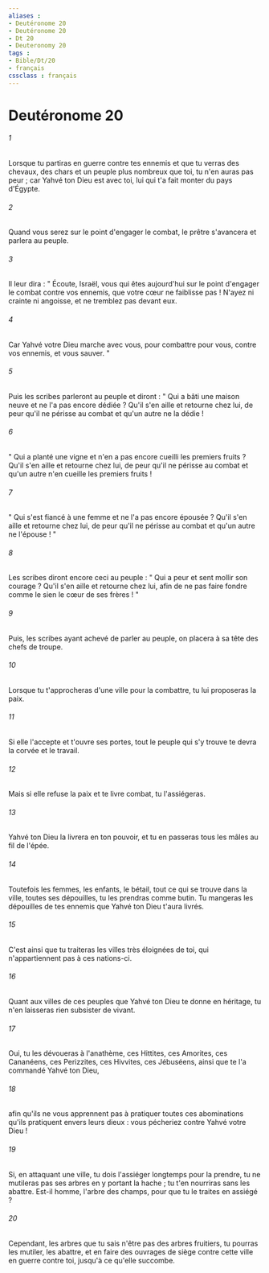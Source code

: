 ```yaml
---
aliases : 
- Deutéronome 20
- Deutéronome 20
- Dt 20
- Deuteronomy 20
tags : 
- Bible/Dt/20
- français
cssclass : français
---
```


# Deutéronome 20

###### 1
Lorsque tu partiras en guerre contre tes ennemis et que tu verras des chevaux, des chars et un peuple plus nombreux que toi, tu n'en auras pas peur ; car Yahvé ton Dieu est avec toi, lui qui t'a fait monter du pays d'Égypte. 
###### 2
Quand vous serez sur le point d'engager le combat, le prêtre s'avancera et parlera au peuple. 
###### 3
Il leur dira : " Écoute, Israël, vous qui êtes aujourd'hui sur le point d'engager le combat contre vos ennemis, que votre cœur ne faiblisse pas ! N'ayez ni crainte ni angoisse, et ne tremblez pas devant eux. 
###### 4
Car Yahvé votre Dieu marche avec vous, pour combattre pour vous, contre vos ennemis, et vous sauver. "
###### 5
Puis les scribes parleront au peuple et diront : " Qui a bâti une maison neuve et ne l'a pas encore dédiée ? Qu'il s'en aille et retourne chez lui, de peur qu'il ne périsse au combat et qu'un autre ne la dédie ! 
###### 6
" Qui a planté une vigne et n'en a pas encore cueilli les premiers fruits ? Qu'il s'en aille et retourne chez lui, de peur qu'il ne périsse au combat et qu'un autre n'en cueille les premiers fruits ! 
###### 7
" Qui s'est fiancé à une femme et ne l'a pas encore épousée ? Qu'il s'en aille et retourne chez lui, de peur qu'il ne périsse au combat et qu'un autre ne l'épouse ! "
###### 8
Les scribes diront encore ceci au peuple : " Qui a peur et sent mollir son courage ? Qu'il s'en aille et retourne chez lui, afin de ne pas faire fondre comme le sien le cœur de ses frères ! "
###### 9
Puis, les scribes ayant achevé de parler au peuple, on placera à sa tête des chefs de troupe. 
###### 10
Lorsque tu t'approcheras d'une ville pour la combattre, tu lui proposeras la paix. 
###### 11
Si elle l'accepte et t'ouvre ses portes, tout le peuple qui s'y trouve te devra la corvée et le travail. 
###### 12
Mais si elle refuse la paix et te livre combat, tu l'assiégeras. 
###### 13
Yahvé ton Dieu la livrera en ton pouvoir, et tu en passeras tous les mâles au fil de l'épée. 
###### 14
Toutefois les femmes, les enfants, le bétail, tout ce qui se trouve dans la ville, toutes ses dépouilles, tu les prendras comme butin. Tu mangeras les dépouilles de tes ennemis que Yahvé ton Dieu t'aura livrés. 
###### 15
C'est ainsi que tu traiteras les villes très éloignées de toi, qui n'appartiennent pas à ces nations-ci. 
###### 16
Quant aux villes de ces peuples que Yahvé ton Dieu te donne en héritage, tu n'en laisseras rien subsister de vivant. 
###### 17
Oui, tu les dévoueras à l'anathème, ces Hittites, ces Amorites, ces Cananéens, ces Perizzites, ces Hivvites, ces Jébuséens, ainsi que te l'a commandé Yahvé ton Dieu, 
###### 18
afin qu'ils ne vous apprennent pas à pratiquer toutes ces abominations qu'ils pratiquent envers leurs dieux : vous pécheriez contre Yahvé votre Dieu ! 
###### 19
Si, en attaquant une ville, tu dois l'assiéger longtemps pour la prendre, tu ne mutileras pas ses arbres en y portant la hache ; tu t'en nourriras sans les abattre. Est-il homme, l'arbre des champs, pour que tu le traites en assiégé ? 
###### 20
Cependant, les arbres que tu sais n'être pas des arbres fruitiers, tu pourras les mutiler, les abattre, et en faire des ouvrages de siège contre cette ville en guerre contre toi, jusqu'à ce qu'elle succombe. 
